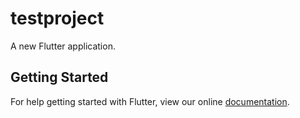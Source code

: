 # testproject

A new Flutter application.

## Getting Started

For help getting started with Flutter, view our online
[documentation](https://flutter.io/).
